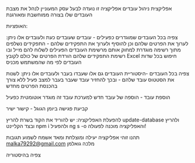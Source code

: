 אפליקצית ניהול עובדים
אפליקציה זו נועדה לבעל עסק המעוניין לנהל את מצבת העובדים שלו בצורה ממוחשבת ומאורגנת

האופציות:

 צפיה בכל העובדים שמוגדרים כפעילים - עובדים שעובדים כעת
  ולעובדים אלו ניתן:
     לערוך את הפרטים שלהם וכן להוסיף ולערוך את התפקידים שלהם - התפקידים נשלפים מתוך רשימה מוגדרת
     למחוק אותם מרשימת העובדים הפעילים
     לשלוח להם מייל ובו רשימת התפקידים שלהם
     הורדת הפרטים של כולם לקובץ Excel 
     חיפוש בכל שדות העובדים לפי מה שהמשתמש מכניס
     
 צפיה בכל העובדים -היסטוריית העובדים גם אלו שעבדו בעבר
  ולעובדים אלו ניתן:
    לשנות את הסטטוס עובד שלהם - ובכך להחזיר עובד שעבר בעבר למצב פעיל ללא צורך בהכנסת הפרטים מחדש
    
 הוספת עובד - הוספה של עובד חדש למערכת
    עובד זה מוגדר אוטומטית כפעיל
    
 קביעת פגישה ביומן הגוגל - קישור ישיר  

 להפעלת האפליקציה:
 יש להוריד את הקוד
 בשרת להריץ update-database ולהריץ
 ובצד הקליינט npm i ולהפעיל ng s -o
 והאפליקציה מוכנה לפעולה!

 תהנו זוהי אפליקציה יעילה ומוצלחת 
 ומאד אשמח לשמוע תגובות malka79292@gmail.com
 מלכה גואלמן 


           
צפיה בהיסטוריה
